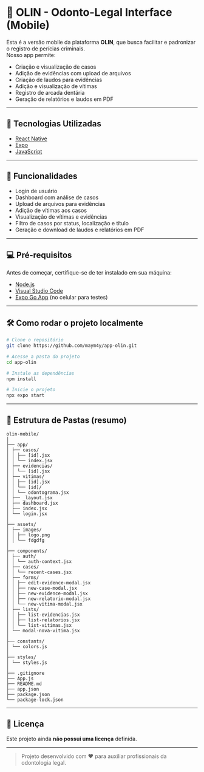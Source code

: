 # 🦷 OLIN - Odonto-Legal Interface (Mobile)

Esta é a versão mobile da plataforma **OLIN**, que busca facilitar e padronizar o registro de perícias criminais.  
Nosso app permite:

- Criação e visualização de casos
- Adição de evidências com upload de arquivos
- Criação de laudos para evidências
- Adição e visualização de vítimas
- Registro de arcada dentária
- Geração de relatórios e laudos em PDF

---

## 🚀 Tecnologias Utilizadas

- [React Native](https://reactnative.dev/)
- [Expo](https://expo.dev/)
- [JavaScript](https://developer.mozilla.org/pt-BR/docs/Web/JavaScript)

---

## 🧪 Funcionalidades

- Login de usuário
- Dashboard com análise de casos
- Upload de arquivos para evidências
- Adição de vítimas aos casos
- Visualização de vítimas e evidências
- Filtro de casos por status, localização e título
- Geração e download de laudos e relatórios em PDF

---

## 💻 Pré-requisitos

Antes de começar, certifique-se de ter instalado em sua máquina:

- [Node.js](https://nodejs.org/)
- [Visual Studio Code](https://code.visualstudio.com/)
- [Expo Go App](https://expo.dev/client) (no celular para testes)

---

## 🛠️ Como rodar o projeto localmente

```bash
# Clone o repositório
git clone https://github.com/maym4y/app-olin.git

# Acesse a pasta do projeto
cd app-olin

# Instale as dependências
npm install

# Inicie o projeto
npx expo start
```

---

## 📁 Estrutura de Pastas (resumo)

```
olin-mobile/
│
├── app/
│ ├── casos/
│ │ ├── [id].jsx
│ │ └── index.jsx
│ ├── evidencias/
│ │ └── [id].jsx
│ ├── vitimas/
│ │ ├── [id].jsx
│ │ └── [id]/
│ │ └── odontograma.jsx
│ ├── _layout.jsx
│ ├── dashboard.jsx
│ ├── index.jsx
│ └── login.jsx
│
├── assets/
│ ├── images/
│ │ ├── logo.png
│ │ └── fdgdfg
│
├── components/
│ ├── auth/
│ │ └── auth-context.jsx
│ ├── cases/
│ │ └── recent-cases.jsx
│ ├── forms/
│ │ ├── edit-evidence-modal.jsx
│ │ ├── new-case-modal.jsx
│ │ ├── new-evidence-modal.jsx
│ │ ├── new-relatorio-modal.jsx
│ │ └── new-vitima-modal.jsx
│ ├── lists/
│ │ ├── list-evidencias.jsx
│ │ ├── list-relatorios.jsx
│ │ └── list-vitimas.jsx
│ └── modal-nova-vitima.jsx
│
├── constants/
│ └── colors.js
│
├── styles/
│ └── styles.js
│
├── .gitignore
├── App.js
├── README.md
├── app.json
├── package.json
└── package-lock.json
```

---

## 📄 Licença

Este projeto ainda **não possui uma licença** definida.

---

> Projeto desenvolvido com ❤️ para auxiliar profissionais da odontologia legal.
